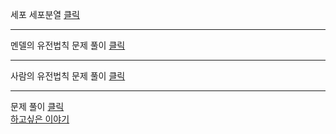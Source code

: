 


세포 세포분열 [클릭](https://youtu.be/ag-y_Ix0eHw)
***
멘델의 유전법칙  문제 풀이 [클릭](https://youtu.be/LTPnFIMUVLA)
***
사람의 유전법칙 문제 풀이 [클릭](https://youtu.be/ZZFAOmFUC1s)  
***  
문제 풀이 [클릭](https://youtu.be/gt6QWPhgipM)    
[하고싶은 이야기](http://padlet.com/dreamkii816/25)

